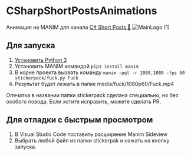 # CSharpShortPostsAnimations
Анимация на MANIM для канала [C# Short Posts 🔞](https://t.me/dimasshortposts)
![MainLogo (1)](https://user-images.githubusercontent.com/7620987/191366194-1b2e61de-3315-4d27-baa9-6f32ee52a3e8.gif)

## Для запуска
1. [Установить Python 3](https://www.python.org/downloads/)
2. Установить MANIM командой ```pip3 install manim```
3. В корне проекта вызвать команду ```manim -pql -r 1080,1080 -fps 60 stickerpack/fuck.py Fuck```
4. Результат будет лежать в папке media/fuck/1080p60/Fuck.mp4

Опечатка в названии папки stickerpack сделана специально, но без особого повода. Если хотите исправить, можете сделать PR.

## Для отладки с быстрым просмотром
1. В Visual Studio Code поставить расширение Manim Sideview
2. Выбрать любой файл из папки stickerpak и нажать на кнопку запуска.